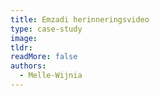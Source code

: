 ```yaml
---
title: Emzadi herinneringsvideo
type: case-study
image: 
tldr: 
readMore: false
authors:
  - Melle-Wijnia
---
```


